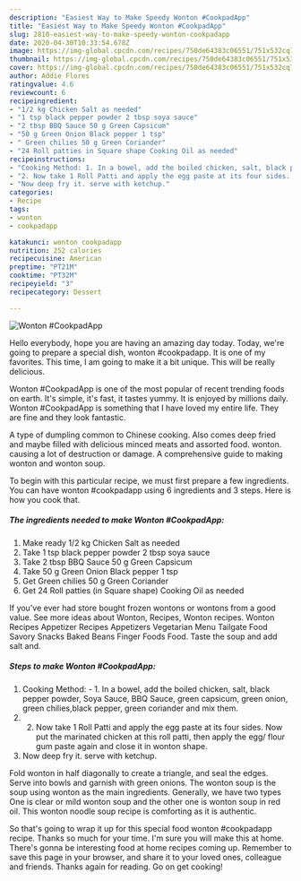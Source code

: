 ```yaml
---
description: "Easiest Way to Make Speedy Wonton #CookpadApp"
title: "Easiest Way to Make Speedy Wonton #CookpadApp"
slug: 2810-easiest-way-to-make-speedy-wonton-cookpadapp
date: 2020-04-30T10:33:54.678Z
image: https://img-global.cpcdn.com/recipes/750de64383c06551/751x532cq70/wonton-cookpadapp-recipe-main-photo.jpg
thumbnail: https://img-global.cpcdn.com/recipes/750de64383c06551/751x532cq70/wonton-cookpadapp-recipe-main-photo.jpg
cover: https://img-global.cpcdn.com/recipes/750de64383c06551/751x532cq70/wonton-cookpadapp-recipe-main-photo.jpg
author: Addie Flores
ratingvalue: 4.6
reviewcount: 6
recipeingredient:
- "1/2 kg Chicken Salt as needed"
- "1 tsp black pepper powder 2 tbsp soya sauce"
- "2 tbsp BBQ Sauce 50 g Green Capsicum"
- "50 g Green Onion Black pepper 1 tsp"
- " Green chilies 50 g Green Coriander"
- "24 Roll patties in Square shape Cooking Oil as needed"
recipeinstructions:
- "Cooking Method: 1. In a bowel, add the boiled chicken, salt, black pepper powder, Soya Sauce, BBQ Sauce, green capsicum, green onion, green chilies,black pepper, green coriander and mix them."
- "2. Now take 1 Roll Patti and apply the egg paste at its four sides. Now put the marinated chicken at this roll patti, then apply the egg/ flour gum paste again and close it in wonton shape."
- "Now deep fry it. serve with ketchup."
categories:
- Recipe
tags:
- wonton
- cookpadapp

katakunci: wonton cookpadapp 
nutrition: 252 calories
recipecuisine: American
preptime: "PT21M"
cooktime: "PT32M"
recipeyield: "3"
recipecategory: Dessert

---
```



![Wonton #CookpadApp](https://img-global.cpcdn.com/recipes/750de64383c06551/751x532cq70/wonton-cookpadapp-recipe-main-photo.jpg)

Hello everybody, hope you are having an amazing day today. Today, we're going to prepare a special dish, wonton #cookpadapp. It is one of my favorites. This time, I am going to make it a bit unique. This will be really delicious.

Wonton #CookpadApp is one of the most popular of recent trending foods on earth. It's simple, it's fast, it tastes yummy. It is enjoyed by millions daily. Wonton #CookpadApp is something that I have loved my entire life. They are fine and they look fantastic.

A type of dumpling common to Chinese cooking. Also comes deep fried and maybe filled with delicious minced meats and assorted food. wonton. causing a lot of destruction or damage. A comprehensive guide to making wonton and wonton soup.


To begin with this particular recipe, we must first prepare a few ingredients. You can have wonton #cookpadapp using 6 ingredients and 3 steps. Here is how you cook that.

<!--inarticleads1-->

##### The ingredients needed to make Wonton #CookpadApp:

1. Make ready 1/2 kg Chicken Salt as needed
1. Take 1 tsp black pepper powder 2 tbsp soya sauce
1. Take 2 tbsp BBQ Sauce 50 g Green Capsicum
1. Take 50 g Green Onion Black pepper 1 tsp
1. Get  Green chilies 50 g Green Coriander
1. Get 24 Roll patties (in Square shape) Cooking Oil as needed


If you&#39;ve ever had store bought frozen wontons or wontons from a good value. See more ideas about Wonton, Recipes, Wonton recipes. Wonton Recipes Appetizer Recipes Appetizers Vegetarian Menu Tailgate Food Savory Snacks Baked Beans Finger Foods Food. Taste the soup and add salt and. 

<!--inarticleads2-->

##### Steps to make Wonton #CookpadApp:

1. Cooking Method: - 1. In a bowel, add the boiled chicken, salt, black pepper powder, Soya Sauce, BBQ Sauce, green capsicum, green onion, green chilies,black pepper, green coriander and mix them.
1. 2. Now take 1 Roll Patti and apply the egg paste at its four sides. Now put the marinated chicken at this roll patti, then apply the egg/ flour gum paste again and close it in wonton shape.
1. Now deep fry it. serve with ketchup.


Fold wonton in half diagonally to create a triangle, and seal the edges. Serve into bowls and garnish with green onions. The wonton soup is the soup using wonton as the main ingredients. Generally, we have two types One is clear or mild wonton soup and the other one is wonton soup in red oil. This wonton noodle soup recipe is comforting as it is authentic. 

So that's going to wrap it up for this special food wonton #cookpadapp recipe. Thanks so much for your time. I'm sure you will make this at home. There's gonna be interesting food at home recipes coming up. Remember to save this page in your browser, and share it to your loved ones, colleague and friends. Thanks again for reading. Go on get cooking!
